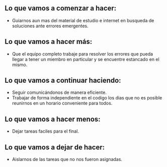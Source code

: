 ## Lo que vamos a comenzar a hacer:
 * Guiarnos aun mas del material de estudio e internet en busqueda de soluciones ante errores emergentes.

## Lo que vamos a hacer más:
 * Que el equipo completo trabaje para resolver los errores que pueda llegar a tener un miembro en particular y se encuentre estancado en el mismo.

## Lo que vamos a continuar haciendo:
 * Seguir comunicándonos de manera eficiente.
 * Trabajar de forma independiente en el codigo los dias que no es posible reunirnos en un horario conveniente para todos.

## Lo que vamos a hacer menos:
 * Dejar tareas faciles para el final.

## Lo que vamos a dejar de hacer:

 * Aislarnos de las tareas que no nos fueron asignadas.

